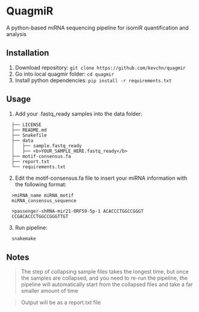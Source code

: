 # QuagmiR
A python-based miRNA sequencing pipeline for isomiR quantification and analysis

## Installation
1. Download repository: `git clone https://github.com/kevchn/quagmir`
2. Go into local quagmir folder: `cd quagmir`
3. Install python dependencies: `pip install -r requirements.txt`

## Usage

1. Add your .fastq_ready samples into the data folder:

```
  ├── LICENSE
  ├── README.md
  ├── Snakefile
  ├── data
  │   ├── sample.fastq_ready
  │   ├── <b>YOUR_SAMPLE_HERE.fastq_ready</b>
  ├── motif-consensus.fa
  ├── report.txt
  └── requirements.txt
```

2. Edit the motif-consensus.fa file to insert your miRNA information with the following format:

```
  >miRNA_name miRNA_motif
  miRNA_consensus_sequence

  >passenger-shRNA-mir21-ORF59-5p-1 ACACCCTGGCCGGGT
  CCGACACCCTGGCCGGGTTGT
```

3. Run pipeline: 

```python
  snakemake
```

## Notes
> The step of collapsing sample files takes the longest time, but once the samples are collapsed, and you need to re-run the pipeline, the pipeline will automatically start from the collapsed files and take a far smaller amount of time

> Output will be as a report.txt file
